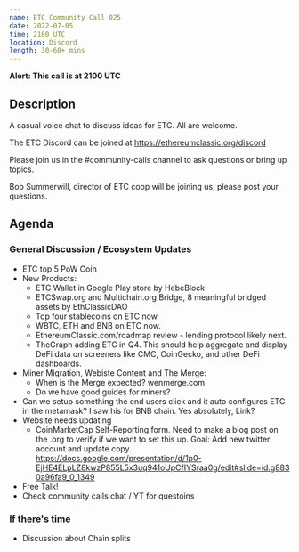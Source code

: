 ```yaml
---
name: ETC Community Call 025
date: 2022-07-05
time: 2100 UTC
location: Discord
length: 30-60+ mins
---
```


**Alert: This call is at 2100 UTC**

## Description

A casual voice chat to discuss ideas for ETC. All are welcome.

The ETC Discord can be joined at https://ethereumclassic.org/discord

Please join us in the #community-calls channel to ask questions or bring up topics.

Bob Summerwill, director of ETC coop will be joining us, please post your questions.

## Agenda

### General Discussion / Ecosystem Updates

- ETC top 5 PoW Coin
- New Products:
  - ETC Wallet in Google Play store by HebeBlock
  - ETCSwap.org and Multichain.org Bridge, 8 meaningful bridged assets by EthClassicDAO
  - Top four stablecoins on ETC now
  - WBTC, ETH and BNB on ETC now.
  - EthereumClassic.com/roadmap review - lending protocol likely next.
  - TheGraph adding ETC in Q4. This should help aggregate and display DeFi data on screeners like CMC, CoinGecko, and other DeFi dashboards.
- Miner Migration, Webiste Content and The Merge:
  - When is the Merge expected? wenmerge.com
  - Do we have good guides for miners?
- Can we setup something the end users click and it auto configures ETC in the metamask? I saw his for BNB chain. Yes absolutely, Link?
- Website needs updating
  - CoinMarketCap Self-Reporting form. Need to make a blog post on the .org to verify if we want to set this up. Goal: Add new twitter account and update copy. https://docs.google.com/presentation/d/1p0-EjHE4ELpLZ8kwzP855L5x3uq941oUpCfIYSraa0g/edit#slide=id.g8830a96fa9_0_1349
- Free Talk!
- Check community calls chat / YT for questoins

### If there's time

- Discussion about Chain splits

